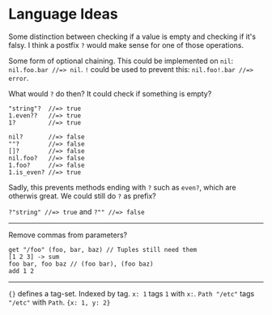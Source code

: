 # Language Ideas

Some distinction between checking if a value is empty
and checking if it's falsy. I think a postfix `?` would make sense
for one of those operations.

Some form of optional chaining. This could be implemented on `nil`:
`nil.foo.bar //=> nil`. `!` could be used to prevent this:
`nil.foo!.bar //=> error`.

What would `?` do then? It could check if something is empty?

```lox
"string"?  //=> true
1.even??   //=> true
1?         //=> true

nil?       //=> false
""?        //=> false
[]?        //=> false
nil.foo?   //=> false
1.foo?     //=> false
1.is_even? //=> true
```

Sadly, this prevents methods ending with `?` such as `even?`, which are otherwis great. We could still do `?` as prefix?

`?"string" //=> true` and `?"" //=> false`

---

Remove commas from parameters?

```
get "/foo" (foo, bar, baz) // Tuples still need them
[1 2 3] -> sum
foo bar, foo baz // (foo bar), (foo baz)
add 1 2
```

---

`{}` defines a tag-set. Indexed by tag.
`x: 1` tags `1` with `x:`.
`Path "/etc"` tags `"/etc"` with `Path`.
`{x: 1, y: 2}`
